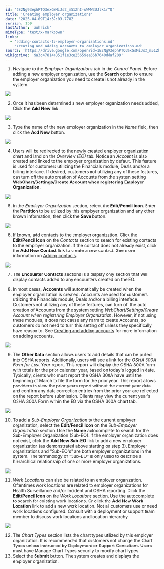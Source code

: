 ```yaml
---
id: '1E2Ng93ephPTQ3exGsMiJs2_m51ZhI-uWMW3UJlk1rYQ'
title: 'Creating employer organizations'
date: '2025-04-09T14:37:03.778Z'
version: 159
lastAuthor: 'auhrick'
mimeType: 'text/x-markdown'
links:
  - 'adding-contacts-to-employer-organizations.md'
  - 'creating-and-adding-accounts-to-employer-organizations.md'
source: 'https://drive.google.com/open?id=1E2Ng93ephPTQ3exGsMiJs2_m51ZhI-uWMW3UJlk1rYQ'
wikigdrive: '9a3c47814c851f1e3ce25659ea66b7640ddaf209'
---
```

1. Navigate to the <em>Employer Organizations</em> tab in the <em>Control Panel</em>. Before adding a new employer organization, use the <strong>Search</strong> option to ensure the employer organization you need to create is not already in the system.

![](../creating-employer-organizations.assets/e482bd95b89f314e33c756a318c249ef.png)

2. Once it has been determined a new employer organization needs added, Click the <strong>Add New</strong> link.

![](../creating-employer-organizations.assets/bba9fa9807f85c000471c5656839f4c1.png)

3. Type the name of the new employer organization in the <em>Name</em> field, then click the <strong>Add New</strong> button.

![](../creating-employer-organizations.assets/9dda9fd889b2660a5050679119cfc046.png)

4. Users will be redirected to the newly created employer organization chart and land on the <em>Overview (EO)</em> tab. Notice an <em>Account</em> is also created and linked to the employer organization by default. This feature is used for customers utilizing the Financials module, Deals and/or a billing interface. If desired, customers not utilizing any of these features, can turn off the auto creation of Accounts from the system setting <strong>WebChart/Settings/Create Account when registering Employer Organization</strong>.

![](../creating-employer-organizations.assets/a6afdd1000f1b868bf03562ad07daea5.png)

5. In the <em>Employer Organization</em> section, select the <strong>Edit/Pencil icon</strong>. Enter the <strong>Partition</strong> to be utilized by this employer organization and any other known information, then click the <strong>Save</strong> button.

![](../creating-employer-organizations.assets/d22429b9ece20577ac8a58a6a4b9cc77.png)

6. If known, add contacts to the employer organization. Click the <strong>Edit/Pencil Icon</strong> on the <em>Contacts</em> section to search for existing contacts to the employer organization. If the contact does not already exist, click the <strong>Add New Contact</strong> link to create a new contact. See more information on [Adding contacts](adding-contacts-to-employer-organizations.md).

![](../creating-employer-organizations.assets/22af12098ec6954dc3a686aea05e7970.png)

7. The <strong>Encounter Contacts</strong> sections is a display only section that will display contacts added to any encounters created on the EO.

8. In most cases, <strong>Accounts</strong> will automatically be created when the employer organization is created.  Accounts are used for customers utilizing the Financials module, Deals and/or a billing interface. Customers not utilizing any of these features, can turn off the auto creation of Accounts from the system setting <em>WebChart/Settings/Create Account when registering Employer Organization</em>. However, if not using these modules, it does not cause any harm to create Accounts, so customers do not need to turn this setting off unless they specifically have reason to. See [Creating and adding accounts](creating-and-adding-accounts-to-employer-organizations.md) for more information on adding accounts.

![](../creating-employer-organizations.assets/bdb24a187c69cf3134fea18d848bb51d.png)

9. The <strong>Other Data</strong> section allows users to add details that can be pulled into OSHA reports. Additionally, users will see a link for the <em>OSHA 300A Form for Last Year</em> report. This report will display the OSHA 300A form with totals for the prior calendar year, based on today's logged in date. Typically, clients who must report the OSHA 300A have until the beginning of March to file the form for the prior year. This report allows providers to view the prior years report without the current year data and confirm any data correction entries from the prior year are reflected on the report before submission. Clients may view the current year's OSHA 300A Form within the EO via the OSHA 300A chart tab.

![](../creating-employer-organizations.assets/78d7c2373dec01ab877e77bb2befe3bf.png)

10. To add a <em>Sub-Employer Organization</em> to the current employer organization, select the <strong>Edit/Pencil Icon</strong> on the <em>Sub-Employer Organization</em> section. Use the <strong>Name</strong> autocomplete to search for the Sub-Employer Organization (Sub-EO). If the employer organization does not exist, click the <strong>Add New Sub-EO</strong> link to add a new employer organization (as demonstrated above starting on step 3). Employer organizations and "Sub-EO's" are both employer organizations in the system. The terminology of "Sub-EO" is only used to describe a hierarchical relationship of one or more employer organizations.

![](../creating-employer-organizations.assets/c00fffea3a49fcbb3269e7bf9590bf59.png)

11. <em>Work Locations</em> can also be related to an employer organization. Oftentimes work locations are related to employer organizations for Health Surveillance and/or Incident and OSHA reporting. Click the <strong>Edit/Pencil Icon</strong> on the <em>Work Locations</em> section. Use the autocomplete to search for existing work locations. Or click the <strong>Add New Work Location</strong> link to add a new work location. Not all customers use or need work locations configured. Consult with a deployment or support team member to discuss work locations and location hierarchy.

![](../creating-employer-organizations.assets/d8c98ed629234a868b381496cebf77b1.png)

12. The <em>Chart Types</em> section lists the chart types utilized by this employer organization. It is recommended that customers not change the Chart Types unless instructed by Deployment or Support Consultant. Users must have Manage Chart Types security to modify chart types.
13. Select the <strong>Submit</strong> button. The system creates and displays the employer organization.
